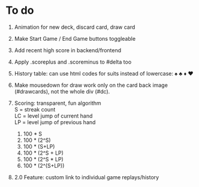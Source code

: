 # To do

1. Animation for new deck, discard card, draw card
2. Make Start Game / End Game buttons toggleable
9. Add recent high score in backend/frontend
10. Apply .scoreplus and .scoreminus to #delta too
11. History table: can use html codes for suits instead of lowercase: &spades; &clubs; &diams; &hearts;
12. Make mousedown for draw work only on the card back image (#drawcards), not the whole div (#dc). 
8. Scoring: transparent, fun algorithm  
    S = streak count  
    LC = level jump of current hand  
    LP = level jump of previous hand

    1. 100 * S
    2. 100 * (2^S)
    3. 100 * (S+LP)
    4. 100 * (2^S + LP)
    5. 100 * (2^S * LP)
    6. 100 * (2^(S+LP))

13. 2.0 Feature: custom link to individual game replays/history